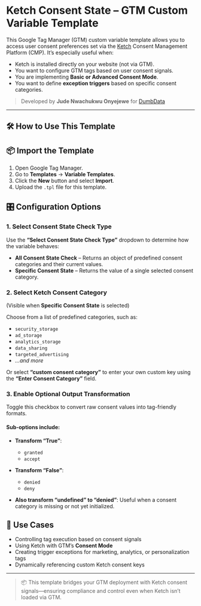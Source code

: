 # Ketch Consent State – GTM Custom Variable Template

This Google Tag Manager (GTM) custom variable template allows you to access user consent preferences set via the [Ketch](https://www.ketch.com/) Consent Management Platform (CMP). It’s especially useful when:

- Ketch is installed directly on your website (not via GTM).
- You want to configure GTM tags based on user consent signals.
- You are implementing **Basic or Advanced Consent Mode**.
- You want to define **exception triggers** based on specific consent categories.


> Developed by **Jude Nwachukwu Onyejewe** for [DumbData](https://dumbdata.co/)

---

## 🛠️ How to Use This Template


## 📦 Import the Template

1. Open Google Tag Manager.
2. Go to **Templates** → **Variable Templates**.
3. Click the **New** button and select **Import**.
4. Upload the `.tpl` file for this template.
## 🎛️ Configuration Options

### 1. **Select Consent State Check Type**

Use the **“Select Consent State Check Type”** dropdown to determine how the variable behaves:

- **All Consent State Check** – Returns an object of predefined consent categories and their current values.
- **Specific Consent State** – Returns the value of a single selected consent category.

### 2. **Select Ketch Consent Category**

(Visible when **Specific Consent State** is selected)

Choose from a list of predefined categories, such as:

- `security_storage`
- `ad_storage`
- `analytics_storage`
- `data_sharing`
- `targeted_advertising`
- *...and more*

Or select **“custom consent category”** to enter your own custom key using the **“Enter Consent Category”** field.

### 3. **Enable Optional Output Transformation**

Toggle this checkbox to convert raw consent values into tag-friendly formats.

#### Sub-options include:

- **Transform “True”**:
  - `granted`
  - `accept`

- **Transform “False”**:
  - `denied`
  - `deny`

- **Also transform “undefined” to “denied”**: Useful when a consent category is missing or not yet initialized.

## 🧰 Use Cases

- Controlling tag execution based on consent signals
- Using Ketch with GTM’s **Consent Mode**
- Creating trigger exceptions for marketing, analytics, or personalization tags
- Dynamically referencing custom Ketch consent keys

---

> 📦 This template bridges your GTM deployment with Ketch consent signals—ensuring compliance and control even when Ketch isn’t loaded via GTM.
